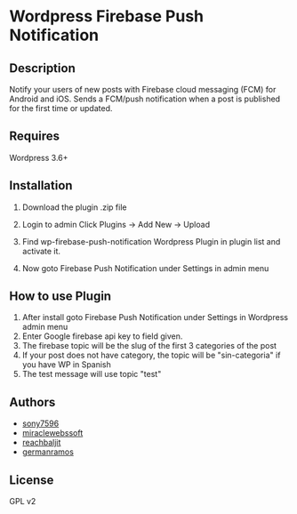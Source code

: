﻿# Wordpress Firebase Push Notification

## Description

 Notify your users of new posts with Firebase cloud messaging (FCM) for Android and iOS. Sends a FCM/push notification when a post is published for the first time or updated.

## Requires

Wordpress 3.6+


## Installation

1. Download the plugin .zip file

2. Login to admin Click Plugins -> Add New -> Upload

3. Find wp-firebase-push-notification Wordpress Plugin in plugin list and activate it.

4. Now goto Firebase Push Notification under Settings in admin menu


## How to use Plugin

1. After install goto Firebase Push Notification under Settings in Wordpress admin menu
2. Enter Google firebase api key to field given.
3. The firebase topic will be the slug of the first 3 categories of the post
4. If your post does not have category, the topic will be "sin-categoria" if you have WP in Spanish
5. The test message will use topic "test"

## Authors

* [sony7596](https://profiles.wordpress.org/sony7596)
* [miraclewebssoft](https://profiles.wordpress.org/miraclewebssoft)
* [reachbaljit](https://profiles.wordpress.org/reachbaljit)
* [germanramos](https://github.com/germanramos/wp-firebase-push-notification)

## License

GPL v2
